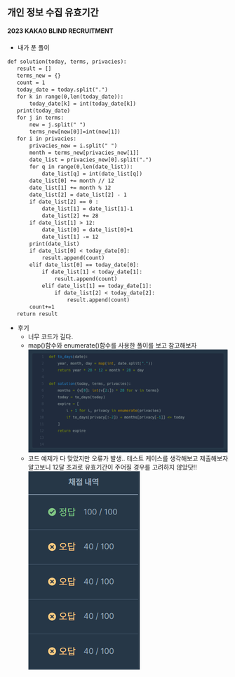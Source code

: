 ## 개인 정보 수집 유효기간  
#### 2023 KAKAO BLIND RECRUITMENT  

* 내가 푼 풀이  
 ```
def solution(today, terms, privacies):
    result = []
    terms_new = {}
    count = 1
    today_date = today.split(".")
    for k in range(0,len(today_date)):
        today_date[k] = int(today_date[k])
    print(today_date)
    for j in terms:
        new = j.split(" ")
        terms_new[new[0]]=int(new[1])
    for i in privacies:
        privacies_new = i.split(" ")
        month = terms_new[privacies_new[1]]
        date_list = privacies_new[0].split(".")
        for q in range(0,len(date_list)):
            date_list[q] = int(date_list[q])
        date_list[0] += month // 12
        date_list[1] += month % 12
        date_list[2] = date_list[2] - 1
        if date_list[2] == 0 :
            date_list[1] = date_list[1]-1
            date_list[2] += 28
        if date_list[1] > 12:
            date_list[0] = date_list[0]+1
            date_list[1] -= 12
        print(date_list)
        if date_list[0] < today_date[0]:
            result.append(count)
        elif date_list[0] == today_date[0]:
            if date_list[1] < today_date[1]:
                result.append(count)
            elif date_list[1] == today_date[1]:
                if date_list[2] < today_date[2]:
                    result.append(count)
        count+=1
    return result
 ```

 * 후기  
    * 너무 코드가 길다.
    * map()함수와 enumerate()함수를 사용한 풀이를 보고 참고해보자  
        <img src="./img/image1.png">
    * 코드 예제가 다 맞았지만 오류가 발생.. 테스트 케이스를 생각해보고 제출해보자  
      알고보니 12달 초과로 유효기간이 주어질 경우를 고려하지 않았닷!!  
        <img src="./img/image2.png">
